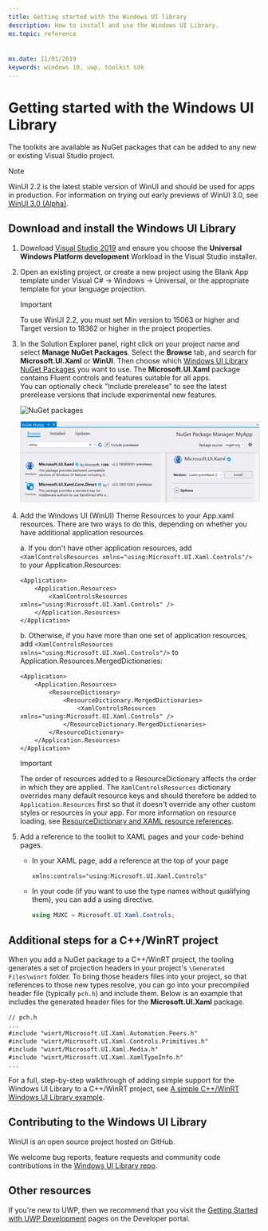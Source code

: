 ```yaml
---
title: Getting started with the Windows UI library
description: How to install and use the Windows UI Library. 
ms.topic: reference


ms.date: 11/01/2019
keywords: windows 10, uwp, toolkit sdk
---
```


# Getting started with the Windows UI Library

The toolkits are available as NuGet packages that can be added to any new or existing Visual Studio project.

> [!NOTE]
> WinUI 2.2 is the latest stable version of WinUI and should be used for apps in production.
For information on trying out early previews of WinUI 3.0, see [WinUI 3.0 (Alpha)](../winui3/index.md).

## Download and install the Windows UI Library

1. Download [Visual Studio 2019](https://developer.microsoft.com/windows/downloads) and ensure you choose the **Universal Windows Platform development** Workload in the Visual Studio installer.

2. Open an existing project, or create a new project using the Blank App template under Visual C# -> Windows -> Universal, or the appropriate template for your language projection.  

    > [!IMPORTANT]
    > To use WinUI 2.2, you must set Min version to 15063 or higher and Target version to 18362 or higher in the project properties.

3. In the Solution Explorer panel, right click on your project name and select **Manage NuGet Packages**. Select the **Browse** tab, and search for **Microsoft.UI.Xaml** or **WinUI**. Then choose which [Windows UI Library NuGet Packages](nuget-packages.md) you want to use.
The **Microsoft.UI.Xaml** package contains Fluent controls and features suitable for all apps.  
You can optionally check "Include prerelease" to see the latest prerelease versions that include experimental new features.

    ![NuGet packages](images/ManageNugetPackages.png "Manage NuGet Packages Image")

    ![NuGet packages](images/NugetPackages.png)

4. Add the Windows UI (WinUI) Theme Resources to your App.xaml resources. There are two ways to do this, depending on whether you have additional application resources.

    a. If you don't have other application resources, 
    add `<XamlControlsResources xmlns="using:Microsoft.UI.Xaml.Controls"/>` to your Application.Resources: 

    ``` XAML
    <Application>
        <Application.Resources>
            <XamlControlsResources xmlns="using:Microsoft.UI.Xaml.Controls" /> 
        </Application.Resources>
    </Application>
    ```

    b. Otherwise, if you have more than one set of application resources, add `<XamlControlsResources xmlns="using:Microsoft.UI.Xaml.Controls"/>` to  Application.Resources.MergedDictionaries:

    ``` XAML
    <Application>
        <Application.Resources>
            <ResourceDictionary>
                <ResourceDictionary.MergedDictionaries>
                    <XamlControlsResources xmlns="using:Microsoft.UI.Xaml.Controls" />
                </ResourceDictionary.MergedDictionaries> 
            </ResourceDictionary>
        </Application.Resources>
    </Application>
    ```

    > [!IMPORTANT]
    > The order of resources added to a ResourceDictionary affects the order in which they are applied. The `XamlControlsResources` dictionary overrides many default resource keys and should therefore be added to `Application.Resources` first so that it doesn't override any other custom styles or resources in your app. For more information on resource loading, see [ResourceDictionary and XAML resource references](https://docs.microsoft.com/windows/uwp/design/controls-and-patterns/resourcedictionary-and-xaml-resource-references).

5. Add a reference to the toolkit to XAML pages and your code-behind pages.

    * In your XAML page, add a reference at the top of your page

        ```xaml
        xmlns:controls="using:Microsoft.UI.Xaml.Controls"
        ```

    * In your code (if you want to use the type names without qualifying them), you can add a using directive.

        ```csharp
        using MUXC = Microsoft.UI.Xaml.Controls;
        ```

## Additional steps for a C++/WinRT project

When you add a NuGet package to a C++/WinRT project, the tooling generates a set of projection headers in your project's `\Generated Files\winrt` folder. To bring those headers files into your project, so that references to those new types resolve, you can go into your precompiled header file (typically `pch.h`) and include them. Below is an example that includes the generated header files for the **Microsoft.UI.Xaml** package.

```cppwinrt
// pch.h
...
#include "winrt/Microsoft.UI.Xaml.Automation.Peers.h"
#include "winrt/Microsoft.UI.Xaml.Controls.Primitives.h"
#include "winrt/Microsoft.UI.Xaml.Media.h"
#include "winrt/Microsoft.UI.Xaml.XamlTypeInfo.h"
...
```

For a full, step-by-step walkthrough of adding simple support for the Windows UI Library to a C++/WinRT project, see [A simple C++/WinRT Windows UI Library example](/windows/uwp/cpp-and-winrt-apis/simple-winui-example).

## Contributing to the Windows UI Library

WinUI is an open source project hosted on GitHub.

We welcome bug reports, feature requests and community code contributions in the [Windows UI Library repo](https://aka.ms/winui).

## Other resources 

If you're new to UWP, then we recommend that you visit the [Getting Started with UWP Development](https://developer.microsoft.com/windows/getstarted) pages on the Developer portal.
